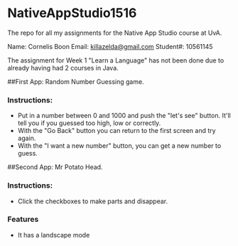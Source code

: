 # NativeAppStudio1516
The repo for all my assignments for the Native App Studio course at UvA.

Name: Cornelis Boon
Email: killazelda@gmail.com
Student#: 10561145

The assignment for Week 1 "Learn a Language" has not been done due to already having had 2 courses in Java.



##First App: Random Number Guessing game.
### Instructions: 
- Put in a number between 0 and 1000 and push the "let's see" button. It'll tell you if you guessed too high, low or correctly.
- With the "Go Back" button you can return to the first screen and try again.
- With the "I want a new number" button, you can get a new number to guess.

##Second App: Mr Potato Head.
### Instructions:
- Click the checkboxes to make parts and disappear.
### Features
- It has a landscape mode 
